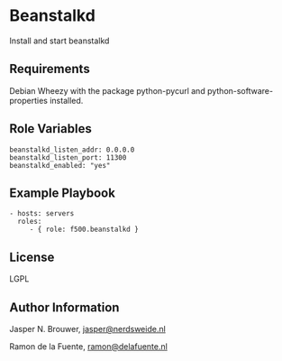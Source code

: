 Beanstalkd
========

Install and start beanstalkd

Requirements
------------

Debian Wheezy with the package python-pycurl and python-software-properties installed.

Role Variables
--------------

    beanstalkd_listen_addr: 0.0.0.0
    beanstalkd_listen_port: 11300
    beanstalkd_enabled: "yes"

Example Playbook
-------------------------

    - hosts: servers
      roles:
         - { role: f500.beanstalkd }

License
-------

LGPL

Author Information
------------------

Jasper N. Brouwer, jasper@nerdsweide.nl

Ramon de la Fuente, ramon@delafuente.nl
